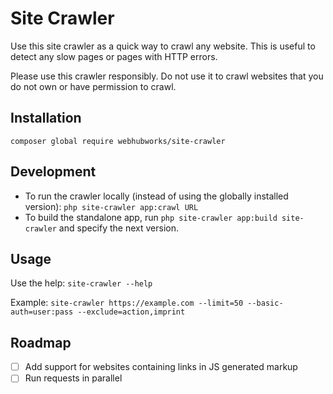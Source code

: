 # Site Crawler

Use this site crawler as a quick way to crawl any website. This is useful to detect any slow pages or pages with HTTP errors.

Please use this crawler responsibly. Do not use it to crawl websites that you do not own or have permission to crawl.

## Installation
`composer global require webhubworks/site-crawler`

## Development
- To run the crawler locally (instead of using the globally installed version): `php site-crawler app:crawl URL`
- To build the standalone app, run `php site-crawler app:build site-crawler` and specify the next version.

## Usage
Use the help: `site-crawler --help`

Example: `site-crawler https://example.com --limit=50 --basic-auth=user:pass --exclude=action,imprint`

## Roadmap
- [ ] Add support for websites containing links in JS generated markup
- [ ] Run requests in parallel
